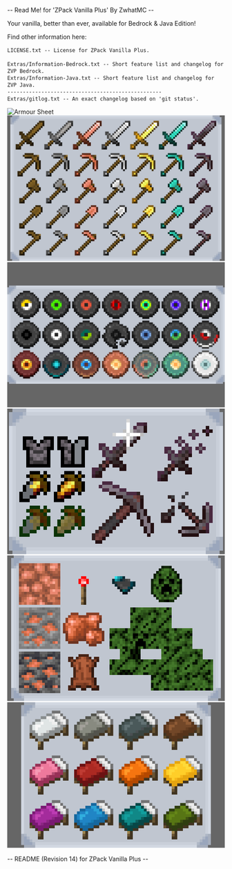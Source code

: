 -- Read Me! for 'ZPack Vanilla Plus' By ZwhatMC --


Your vanilla, better than ever, available for Bedrock & Java Edition!

Find other information here:

    LICENSE.txt -- License for ZPack Vanilla Plus.
    
	Extras/Information-Bedrock.txt -- Short feature list and changelog for ZVP Bedrock.
    Extras/Information-Java.txt -- Short feature list and changelog for ZVP Java.
	--------------------------------------------------
	Extras/gitlog.txt -- An exact changelog based on 'git status'.



![Armour Sheet](https://raw.githubusercontent.com/ZwhatMC/readme.images/refs/heads/main/zpack-vanilla-plus/Armour_Sheet.png)
![Tool Sheet](https://raw.githubusercontent.com/ZwhatMC/readme.images/refs/heads/main/zpack-vanilla-plus/Current/Tool_Sheet.png)
![Disc Sheet](https://raw.githubusercontent.com/ZwhatMC/readme.images/refs/heads/main/zpack-vanilla-plus/Current/Disc_Sheet.png)
![GUI Sheet](https://raw.githubusercontent.com/ZwhatMC/readme.images/refs/heads/main/zpack-vanilla-plus/Current/GUI_Sheet.png)
![Misc Sheet](https://raw.githubusercontent.com/ZwhatMC/readme.images/refs/heads/main/zpack-vanilla-plus/Current/Misc_Sheet.png)
![Bed Sheet](https://raw.githubusercontent.com/ZwhatMC/readme.images/refs/heads/main/zpack-vanilla-plus/Current/Bed_Sheet.png)

-- README (Revision 14) for ZPack Vanilla Plus --
